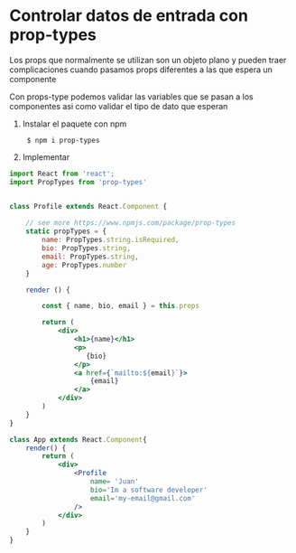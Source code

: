 # Controlar datos de entrada con prop-types

Los props que normalmente se utilizan son un objeto plano y pueden traer 
complicaciones cuando pasamos props diferentes a las que espera un componente

Con props-type podemos validar las variables que se pasan a los componentes asi
como validar el tipo de dato que esperan

1. Instalar el paquete con npm

        $ npm i prop-types

2. Implementar

```jsx
import React from 'react';
import PropTypes from 'prop-types'


class Profile extends React.Component {
    
    // see more https://www.npmjs.com/package/prop-types
    static propTypes = {
        name: PropTypes.string.isRequired,
        bio: PropTypes.string,
        email: PropTypes.string,
        age: PropTypes.number
    }

    render () {

        const { name, bio, email } = this.props

        return (
            <div>
                <h1>{name}</h1>
                <p>
                   {bio}
                </p>
                <a href={`mailto:${email}`}>
                    {email}
                </a>
            </div>
        )
    }
}

class App extends React.Component{
    render() {
        return (
            <div>
                <Profile 
                    name= 'Juan'
                    bio='Im a software developer'
                    email='my-email@gmail.com'
                />
            </div>
        )
    }
}
```